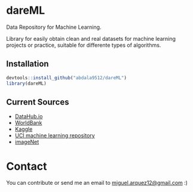 # dareML
Data Repository for Machine Learning.

Library for easily obtain clean and real datasets for machine learning projects or practice, suitable for differente types of algorithms.

## Installation

```r
devtools::install_github("abdala9512/dareML")
library(dareML)
```

## Current Sources

* [DataHub.io](https://datahub.io/)
* [WorldBank](https://databank.worldbank.org/home.aspx)
* [Kaggle](https://www.kaggle.com/)
* [UCI machine learning repository](https://archive.ics.uci.edu/ml/index.php)
* [imageNet](http://www.image-net.org/)


# Contact
You can contribute or send me an email to miguel.arquez12@gmail.com :)
